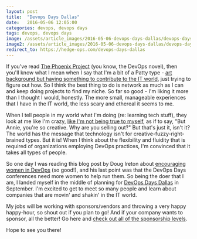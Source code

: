 ```yaml
---
layout: post
title:  "Devops Days Dallas"
date:   2016-05-06 12:05:00
categories: devops, devops days
tags: devops, devops days
image: /assets/article_images/2016-05-06-devops-days-dallas/devops-days-dallas.jpg
image2: /assets/article_images/2016-05-06-devops-days-dallas/devops-days-dallas-mobile.jpg
redirect_to: https://hedge-ops.com/devops-days-dallas
---
```


If you've read [The Phoenix Project](http://www.amazon.com/Phoenix-Project-DevOps-Helping-Business/dp/0988262592) (you know, the DevOps novel), then you'll know what I mean when I say that I'm a bit of a Patty type - [art background but having something to contribute to the IT world](http://www.anniehedgie.com/introduction), just trying to figure out how. So I think the best thing to do is network as much as I can and keep doing projects to find my niche. So far so good - I'm liking it more than I thought I would, honestly. The more small, manageable experiences that I have in the IT world, the less scary and ethereal it seems to me.  

When I tell people in my world what I'm doing (re: learning tech stuff), they look at me like I'm crazy, [like I'm not being true to myself](https://youtu.be/BjhxLYD89X8), as if to say, "But Annie, you're so creative. Why are you selling out?" But that's just it, isn't it? The world has the message that technology isn't for creative-fuzzy-right-brained types. But it is! When I think about the flexibility and fluidity that is required of organizations employing DevOps practices, I'm convinced that it takes all types of people. 

So one day I was reading this blog post by Doug Ireton about [encouraging women in DevOps](http://dougireton.com/blog/2013/06/23/encouraging-women-in-dev-slash-ops/) (so good!), and his last point was that the DevOps Days conferences need more women to help run them. So being the doer that I am, I landed myself in the middle of planning for [DevOps Days Dallas](http://www.devopsdays.org/events/2016-dallas/) in September. I'm excited to get to meet so many people and learn about companies that are movin' and shakin' in the IT world. 

My jobs will be working with sponsors/vendors and throwing a very happy happy-hour, so shout out if you plan to go! And if your company wants to sponsor, all the better! Go here and [check out all of the sponsorship levels](http://www.devopsdays.org/events/2016-dallas/sponsor/).

Hope to see you there!  